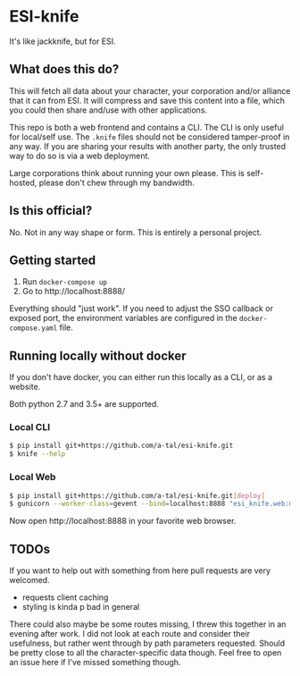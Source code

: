 # ESI-knife

It's like jackknife, but for ESI.

## What does this do?

This will fetch all data about your character, your corporation and/or alliance that it can from ESI. It will compress and save this content into a file, which you could then share and/use with other applications.

This repo is both a web frontend and contains a CLI. The CLI is only useful for local/self use. The `.knife` files should not be considered tamper-proof in any way. If you are sharing your results with another party, the only trusted way to do so is via a web deployment.

Large corporations think about running your own please. This is self-hosted, please don't chew through my bandwidth.

## Is this official?

No. Not in any way shape or form. This is entirely a personal project.

## Getting started

 1. Run `docker-compose up`
 2. Go to http://localhost:8888/

Everything should "just work". If you need to adjust the SSO callback or exposed port, the environment variables are configured in the `docker-compose.yaml` file.

## Running locally without docker

If you don't have docker, you can either run this locally as a CLI, or as a website.

Both python 2.7 and 3.5+ are supported.

### Local CLI

```bash
$ pip install git+https://github.com/a-tal/esi-knife.git
$ knife --help
```

### Local Web

```bash
$ pip install git+https://github.com/a-tal/esi-knife.git[deploy]
$ gunicorn --worker-class=gevent --bind=localhost:8888 "esi_knife.web:main()"
```

Now open http://localhost:8888 in your favorite web browser.

## TODOs

If you want to help out with something from here pull requests are very welcomed.

- requests client caching
- styling is kinda p bad in general

There could also maybe be some routes missing, I threw this together in an evening after work. I did not look at each route and consider their usefulness, but rather went through by path parameters requested. Should be pretty close to all the character-specific data though. Feel free to open an issue here if I've missed something though.
